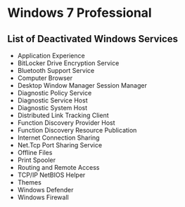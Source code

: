 # Windows 7 Professional

## List of Deactivated Windows Services

* Application Experience
* BitLocker Drive Encryption Service
* Bluetooth Support Service
* Computer Browser
* Desktop Window Manager Session Manager
* Diagnostic Policy Service
* Diagnostic Service Host
* Diagnostic System Host
* Distributed Link Tracking Client
* Function Discovery Provider Host
* Function Discovery Resource Publication
* Internet Connection Sharing
* Net.Tcp Port Sharing Service
* Offline Files
* Print Spooler
* Routing and Remote Access
* TCP/IP NetBIOS Helper
* Themes
* Windows Defender
* Windows Firewall
